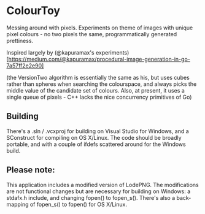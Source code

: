 # ColourToy

Messing around with pixels. Experiments on theme of images with unique pixel
colours - no two pixels the same, programmatically generated prettiness.

Inspired largely by (@kapuramax's experiments)[https://medium.com/@kapuramax/procedural-image-generation-in-go-7a57ff2e2e90]

(the VersionTwo algorithm is essentially the same as his, but uses cubes
rather than spheres when searching the colourspace, and always picks the
middle value of the candidate set of colours. Also, at present, it uses a
single queue of pixels - C++ lacks the nice concurrency primitives of Go)

## Building

There's a .sln / .vcxproj for building on Visual Studio for Windows, and
a SConstruct for compiling on OS X/Linux. The code should be broadly
portable, and with a couple of ifdefs scattered around for the Windows build.

## Please note:

This application includes a modified version of LodePNG. The modifications are
not functional changes but are necessary for building on Windows: a stdafx.h
include, and changing fopen() to fopen_s(). There's also a back-mapping of
fopen_s() to fopen() for OS X/Linux.
